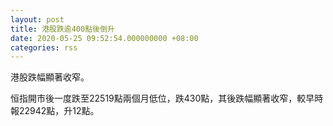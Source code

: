 ```yaml
---
layout: post
title: 港股跌逾400點後倒升
date: 2020-05-25 09:52:54.000000000 +08:00
categories: rss
---
```


港股跌幅顯著收窄。

恒指開市後一度跌至22519點兩個月低位，跌430點，其後跌幅顯著收窄，較早時報22942點，升12點。
